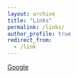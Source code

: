 ```yaml
---
layout: archive
title: "Links"
permalink: /links/
author_profile: true
redirect_from:
  - /link
---
```


<!-- {% include base_path %} -->

[Google](https://www.google.com "Google's Homepage")

